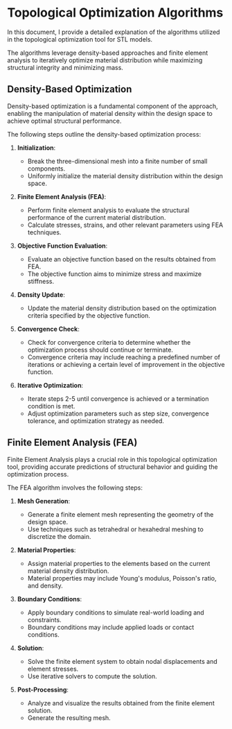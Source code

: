 # Topological Optimization Algorithms

In this document, I provide a detailed explanation of the algorithms
utilized in the topological optimization tool for STL models.

The algorithms leverage density-based approaches and finite element analysis
to iteratively optimize material distribution
while maximizing structural integrity and minimizing mass.


## Density-Based Optimization

Density-based optimization is a fundamental component of the approach,
enabling the manipulation of material density within the design space
to achieve optimal structural performance.

The following steps outline the density-based optimization process:

1. **Initialization**: 
   - Break the three-dimensional mesh into a finite number
   of small components.
   - Uniformly initialize the material density distribution
   within the design space.

2. **Finite Element Analysis (FEA)**: 
   - Perform finite element analysis to evaluate the structural performance
   of the current material distribution.
   - Calculate stresses, strains, and other relevant parameters
   using FEA techniques.

3. **Objective Function Evaluation**:
   - Evaluate an objective function based on the results obtained from FEA.
   - The objective function aims to minimize stress and maximize stiffness.

4. **Density Update**:
   - Update the material density distribution based on the optimization
   criteria specified by the objective function.

5. **Convergence Check**:
   - Check for convergence criteria to determine whether
   the optimization process should continue or terminate.
   - Convergence criteria may include reaching a predefined number
   of iterations or achieving a certain level of improvement
   in the objective function.

6. **Iterative Optimization**:
   - Iterate steps 2-5 until convergence is achieved
   or a termination condition is met.
   - Adjust optimization parameters such as step size,
   convergence tolerance, and optimization strategy as needed.


## Finite Element Analysis (FEA)

Finite Element Analysis plays a crucial role
in this topological optimization tool,
providing accurate predictions of structural behavior
and guiding the optimization process.

The FEA algorithm involves the following steps:

1. **Mesh Generation**:
   - Generate a finite element mesh representing
   the geometry of the design space.
   - Use techniques such as tetrahedral
   or hexahedral meshing to discretize the domain.

2. **Material Properties**:
   - Assign material properties to the elements based on the current
   material density distribution.
   - Material properties may include Young's modulus,
   Poisson's ratio, and density.

3. **Boundary Conditions**:
   - Apply boundary conditions to simulate real-world loading and constraints.
   - Boundary conditions may include applied loads or contact conditions.

4. **Solution**:
   - Solve the finite element system to obtain nodal displacements
   and element stresses.
   - Use iterative solvers to compute the solution.

5. **Post-Processing**:
   - Analyze and visualize the results obtained
   from the finite element solution.
   - Generate the resulting mesh.

